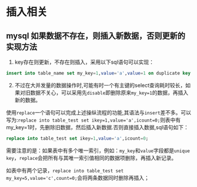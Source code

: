 # 插入相关

## mysql 如果数据不存在，则插入新数据，否则更新的实现方法

1.  key存在则更新，不存在则插入，采用以下sql语句可以实现：

```sql
insert into table_name set my_key=1,value='a',value=1 on duplicate key update value=value+1; 
```

2. 不过在大并发量的数据操作时,可能有时一个有主键的select查询耗时较长，如果对旧数据不关心，可以采用先`disable`即删除原来`my_key=1`的数据，再插入新的数据。

使用`replace`一个语句可以完成上述操纵流程的功能,其语法与`insert`差不多。可以写为:`replace into table_test set ikey=1,value='a',icount=0;`则表中有my_key=1时，先删除旧数据，然后插入新数据.否则直接插入数据,sql语句如下：

```sql
replace into table_test set ikey=1,value='a',icount=0;
```

需要注意的是：如果表中有多个唯一索引，例如：`my_key`和`value`字段都是`unique key`，`replace`会把所有与其唯一索引值相同的数据项删除，再插入新记录。

如表中有两个记录，`replace into table_test set my_key=5,value='c',count=0;`会将两条数据同时删除再插入；
